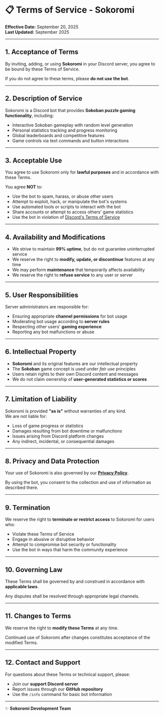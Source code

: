 # 📋 Terms of Service - Sokoromi
**Effective Date:** September 20, 2025  
**Last Updated:** September 2025  

---

## 1. Acceptance of Terms
By inviting, adding, or using **Sokoromi** in your Discord server, you agree to be bound by these Terms of Service.  

If you do not agree to these terms, please **do not use the bot**.

---

## 2. Description of Service
Sokoromi is a Discord bot that provides **Sokoban puzzle gaming functionality**, including:

- Interactive Sokoban gameplay with random level generation  
- Personal statistics tracking and progress monitoring  
- Global leaderboards and competitive features  
- Game controls via text commands and button interactions  

---

## 3. Acceptable Use
You agree to use Sokoromi only for **lawful purposes** and in accordance with these Terms.  

You agree **NOT** to:  

- Use the bot to spam, harass, or abuse other users  
- Attempt to exploit, hack, or manipulate the bot's systems  
- Use automated tools or scripts to interact with the bot  
- Share accounts or attempt to access others' game statistics  
- Use the bot in violation of [Discord's Terms of Service](https://discord.com/terms)  

---

## 4. Availability and Modifications
- We strive to maintain **99% uptime**, but do not guarantee uninterrupted service  
- We reserve the right to **modify, update, or discontinue** features at any time  
- We may perform **maintenance** that temporarily affects availability  
- We reserve the right to **refuse service** to any user or server  

---

## 5. User Responsibilities
Server administrators are responsible for:  

- Ensuring appropriate **channel permissions** for bot usage  
- Moderating bot usage according to **server rules**  
- Respecting other users' **gaming experience**  
- Reporting any bot malfunctions or abuse  

---

## 6. Intellectual Property
- **Sokoromi** and its original features are our intellectual property  
- The **Sokoban** game concept is used under *fair use* principles  
- Users retain rights to their own Discord content and messages  
- We do not claim ownership of **user-generated statistics or scores**  

---

## 7. Limitation of Liability
Sokoromi is provided **"as is"** without warranties of any kind.  
We are not liable for:  

- Loss of game progress or statistics  
- Damages resulting from bot downtime or malfunctions  
- Issues arising from Discord platform changes  
- Any indirect, incidental, or consequential damages  

---

## 8. Privacy and Data Protection
Your use of Sokoromi is also governed by our **[Privacy Policy](./PRIVACY_POLICY.md)**.  

By using the bot, you consent to the collection and use of information as described there.

---

## 9. Termination
We reserve the right to **terminate or restrict access** to Sokoromi for users who:  

- Violate these Terms of Service  
- Engage in abusive or disruptive behavior  
- Attempt to compromise bot security or functionality  
- Use the bot in ways that harm the community experience  

---

## 10. Governing Law
These Terms shall be governed by and construed in accordance with **applicable laws**.  

Any disputes shall be resolved through appropriate legal channels.

---

## 11. Changes to Terms
We reserve the right to **modify these Terms** at any time.  

Continued use of Sokoromi after changes constitutes acceptance of the modified Terms.

---

## 12. Contact and Support
For questions about these Terms or technical support, please:  

- Join our **support Discord server**  
- Report issues through our **GitHub repository**  
- Use the `/info` command for basic bot information  

---

✨ **Sokoromi Development Team**  
